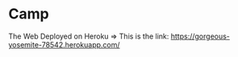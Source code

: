 # Camp
The Web Deployed on Heroku
=> This is the link: https://gorgeous-yosemite-78542.herokuapp.com/
